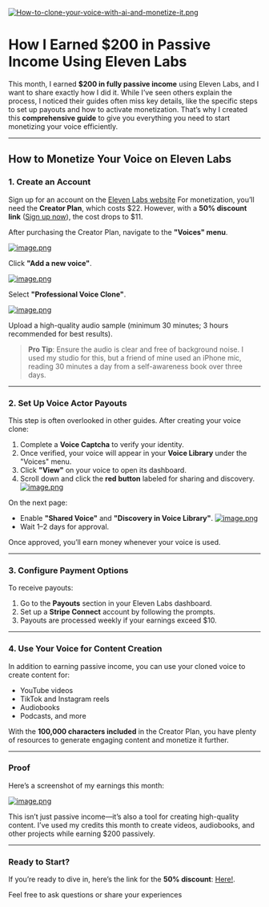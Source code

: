 [![How-to-clone-your-voice-with-ai-and-monetize-it.png](https://i.postimg.cc/prtNNQrR/How-to-clone-your-voice-with-ai-and-monetize-it.png)](https://try.elevenlabs.io/3rajzr8mfck9)

# How I Earned $200 in Passive Income Using Eleven Labs  

This month, I earned **$200 in fully passive income** using Eleven Labs, and I want to share exactly how I did it. While I’ve seen others explain the process, I noticed their guides often miss key details, like the specific steps to set up payouts and how to activate monetization. That’s why I created this **comprehensive guide** to give you everything you need to start monetizing your voice efficiently.  

---

## How to Monetize Your Voice on Eleven Labs  

### 1. Create an Account  
Sign up for an account on the [Eleven Labs website](https://try.elevenlabs.io/3rajzr8mfck9) For monetization, you’ll need the **Creator Plan**, which costs $22. However, with a **50% discount link** ([Sign up now](https://try.elevenlabs.io/3rajzr8mfck9)), the cost drops to $11.  

After purchasing the Creator Plan, navigate to the **"Voices" menu**.

[![image.png](https://i.postimg.cc/pLK2pTN0/image.png)](https://postimg.cc/mP2xnTgM)

Click **"Add a new voice"**.

[![image.png](https://i.postimg.cc/pLK2pTN0/image.png)](https://postimg.cc/mP2xnTgM)

Select **"Professional Voice Clone"**.

[![image.png](https://i.postimg.cc/y65Bj9sQ/image.png)](https://postimg.cc/NL1WfKym)

Upload a high-quality audio sample (minimum 30 minutes; 3 hours recommended for best results).  

> **Pro Tip**: Ensure the audio is clear and free of background noise. I used my studio for this, but a friend of mine used an iPhone mic, reading 30 minutes a day from a self-awareness book over three days.  

---

### 2. Set Up Voice Actor Payouts  
This step is often overlooked in other guides. After creating your voice clone:  

1. Complete a **Voice Captcha** to verify your identity.  
2. Once verified, your voice will appear in your **Voice Library** under the "Voices" menu.  
3. Click **"View"** on your voice to open its dashboard.  
4. Scroll down and click the **red button** labeled for sharing and discovery.
 [![image.png](https://i.postimg.cc/50D4XFtR/image.png)](https://postimg.cc/MMb24HV7)
  

On the next page:  
- Enable **"Shared Voice"** and **"Discovery in Voice Library"**.
[![image.png](https://i.postimg.cc/t49XnbXp/image.png)](https://postimg.cc/dLSMgzkx)
- Wait 1–2 days for approval.  

Once approved, you’ll earn money whenever your voice is used.  

---

### 3. Configure Payment Options  
To receive payouts:  

1. Go to the **Payouts** section in your Eleven Labs dashboard.  
2. Set up a **Stripe Connect** account by following the prompts.  
3. Payouts are processed weekly if your earnings exceed $10.  

---

### 4. Use Your Voice for Content Creation  
In addition to earning passive income, you can use your cloned voice to create content for:  
- YouTube videos  
- TikTok and Instagram reels  
- Audiobooks  
- Podcasts, and more  

With the **100,000 characters included** in the Creator Plan, you have plenty of resources to generate engaging content and monetize it further.  

---

### Proof  
Here’s a screenshot of my earnings this month:  

[![image.png](https://i.postimg.cc/zvphmj7g/image.png)](https://postimg.cc/GT8tGvZL)

This isn’t just passive income—it’s also a tool for creating high-quality content. I’ve used my credits this month to create videos, audiobooks, and other projects while earning $200 passively.  

---

### Ready to Start?  
If you’re ready to dive in, here’s the link for the **50% discount**: [Here!](https://try.elevenlabs.io/3rajzr8mfck9).  

Feel free to ask questions or share your experiences  
